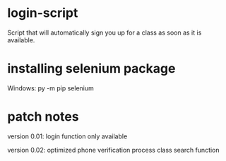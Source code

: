# login-script
Script that will automatically sign you up for a class as soon as it is available.

# installing selenium package
Windows:
py -m pip selenium

# patch notes

version 0.01:
  login function only available

version 0.02:
  optimized phone verification process
  class search function
